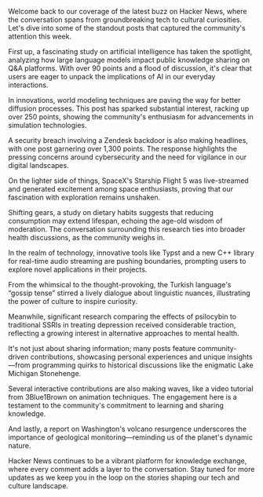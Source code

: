 Welcome back to our coverage of the latest buzz on Hacker News, where the conversation spans from groundbreaking tech to cultural curiosities. Let's dive into some of the standout posts that captured the community's attention this week.

First up, a fascinating study on artificial intelligence has taken the spotlight, analyzing how large language models impact public knowledge sharing on Q&A platforms. With over 90 points and a flood of discussion, it's clear that users are eager to unpack the implications of AI in our everyday interactions.

In innovations, world modeling techniques are paving the way for better diffusion processes. This post has sparked substantial interest, racking up over 250 points, showing the community's enthusiasm for advancements in simulation technologies.

A security breach involving a Zendesk backdoor is also making headlines, with one post garnering over 1,300 points. The response highlights the pressing concerns around cybersecurity and the need for vigilance in our digital landscapes.

On the lighter side of things, SpaceX's Starship Flight 5 was live-streamed and generated excitement among space enthusiasts, proving that our fascination with exploration remains unshaken.

Shifting gears, a study on dietary habits suggests that reducing consumption may extend lifespan, echoing the age-old wisdom of moderation. The conversation surrounding this research ties into broader health discussions, as the community weighs in.

In the realm of technology, innovative tools like Typst and a new C++ library for real-time audio streaming are pushing boundaries, prompting users to explore novel applications in their projects.

From the whimsical to the thought-provoking, the Turkish language's “gossip tense” stirred a lively dialogue about linguistic nuances, illustrating the power of culture to inspire curiosity.

Meanwhile, significant research comparing the effects of psilocybin to traditional SSRIs in treating depression received considerable traction, reflecting a growing interest in alternative approaches to mental health.

It's not just about sharing information; many posts feature community-driven contributions, showcasing personal experiences and unique insights—from programming quirks to historical discussions like the enigmatic Lake Michigan Stonehenge.

Several interactive contributions are also making waves, like a video tutorial from 3Blue1Brown on animation techniques. The engagement here is a testament to the community's commitment to learning and sharing knowledge.

And lastly, a report on Washington's volcano resurgence underscores the importance of geological monitoring—reminding us of the planet's dynamic nature.

Hacker News continues to be a vibrant platform for knowledge exchange, where every comment adds a layer to the conversation. Stay tuned for more updates as we keep you in the loop on the stories shaping our tech and culture landscape.
